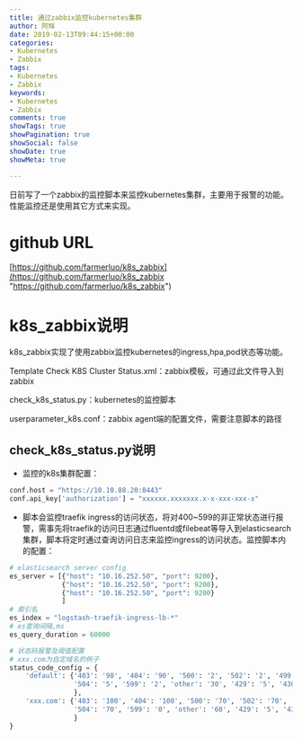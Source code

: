 ```yaml
---
title: 通过zabbix监控kubernetes集群
author: 阿辉
date: 2019-02-13T09:44:15+00:00
categories:
- Kubernetes
- Zabbix
tags:
- Kubernetes
- Zabbix
keywords:
- Kubernetes
- Zabbix
comments: true
showTags: true
showPagination: true
showSocial: false
showDate: true
showMeta: true

---
```



日前写了一个zabbix的监控脚本来监控kubernetes集群，主要用于报警的功能。性能监控还是使用其它方式来实现。
# github URL
[https://github.com/farmerluo/k8s_zabbix](https://github.com/farmerluo/k8s_zabbix "https://github.com/farmerluo/k8s_zabbix")

# k8s_zabbix说明
k8s_zabbix实现了使用zabbix监控kubernetes的ingress,hpa,pod状态等功能。

Template Check K8S Cluster Status.xml：zabbix模板，可通过此文件导入到zabbix

check_k8s_status.py：kubernetes的监控脚本

userparameter_k8s.conf：zabbix agent端的配置文件，需要注意脚本的路径

<!--more-->

## check_k8s_status.py说明

* 监控的k8s集群配置：
```python
conf.host = "https://10.10.88.20:8443"
conf.api_key['authorization'] = "xxxxxx.xxxxxxx.x-x-xxx-xxx-x"
```
* 脚本会监控traefik ingress的访问状态，将对400~599的非正常状态进行报警，需事先将traefik的访问日志通过fluentd或filebeat等导入到elasticsearch集群，脚本将定时通过查询访问日志来监控ingress的访问状态。监控脚本内的配置：
```python
# elasticsearch server config
es_server = [{"host": "10.16.252.50", "port": 9200},
             {"host": "10.16.252.50", "port": 9200},
             {"host": "10.16.252.50", "port": 9200}
             ]
# 索引名
es_index = "logstash-traefik-ingress-lb-*"
# es查询间隔,ms
es_query_duration = 60000

# 状态码报警及阈值配置
# xxx.com为自定域名的例子
status_code_config = {
    'default': {'403': '90', '404': '90', '500': '2', '502': '2', '499': '70', '406': '70', '503': '5',
                '504': '5', '599': '2', 'other': '30', '429': '5', '430': '1'
                },
    'xxx.com': {'403': '100', '404': '100', '500': '70', '502': '70', '499': '100', '406': '80', '503': '70',
                '504': '70', '599': '0', 'other': '60', '429': '5', '430': '1'
                }
}
```